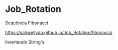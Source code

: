 # Job_Rotation

Sequência Fibonacci

https://sahwellyda.github.io/Job_Rotation/fibonacci/

Invertendo String's
